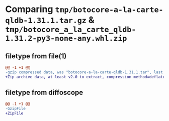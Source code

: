 # Comparing `tmp/botocore-a-la-carte-qldb-1.31.1.tar.gz` & `tmp/botocore_a_la_carte_qldb-1.31.2-py3-none-any.whl.zip`

## filetype from file(1)

```diff
@@ -1 +1 @@
-gzip compressed data, was "botocore-a-la-carte-qldb-1.31.1.tar", last modified: Sat Jul  8 01:42:36 2023, max compression
+Zip archive data, at least v2.0 to extract, compression method=deflate
```

## filetype from diffoscope

```diff
@@ -1 +1 @@
-GzipFile
+ZipFile
```

